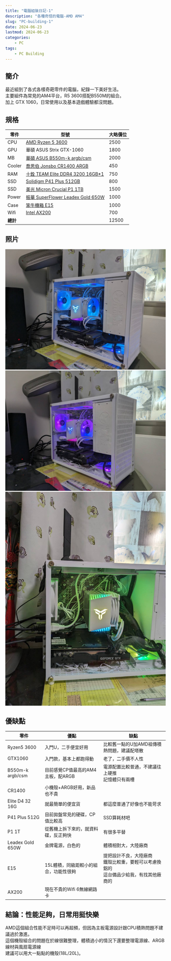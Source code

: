 ```yaml
---
title: "電腦組裝日記-1"
description: "各種奇怪的電腦-AMD AM4"
slug: "PC-building-1"
date: 2024-06-23
lastmod: 2024-06-23
categories:
    - PC
tags:
    - PC Building
---
```


## 簡介
最近組到了各式各樣奇葩零件的電腦，紀錄一下美好生活。<br>
主要組件為常見的AM4平台，R5 3600搭配B550M的組合。<br>
加上 GTX 1060，日常使用以及基本遊戲體驗都沒問題。

## 規格
|零件|型號|大略價位|
|--|--|--|
|CPU|[AMD Ryzen 5 3600](https://www.amd.com/zh-hant/product/8456)|2500|
|GPU|華碩 ASUS Strix GTX-1060|1800|
|MB |[華碩 ASUS B550m-k argb/csm](https://www.asus.com/tw/motherboards-components/motherboards/csm/prime-b550m-k-argb-csm/)|2000|
|Cooler|[喬思伯 Jonsbo CR1400 ARGB](https://www.jonsbo.com/products/CR1400.html)|450|
|RAM|[十銓 TEAM Elite DDR4 3200 16GB*1](https://www.teamgroupinc.com/tw/product-detail/memory/TEAMGROUP/elite-u-dimm-ddr4/elite-u-dimm-ddr4-TED416G3200C2201/)|750|
|SSD|[Solidigm P41 Plus 512GB](https://www.solidigmtechnology.cn/products/client/plus-series/p41.html)|800|
|SSD|[美光 Micron Crucial P1 1TB](https://www.crucial.tw/products/ssd/p1-ssd)|1500|
|Power|[振華 SuperFlower Leadex Gold 650W](https://www.super-flower.com.tw/zh-TW/products/leadex-gold-650w)|1000|
|Case|[笨牛機箱 E15](https://world.taobao.com/item/720957198918.htm)|1000|
|Wifi|[Intel AX200](https://www.intel.com.tw/content/www/tw/zh/products/sku/189347/intel-wifi-6-ax200-gig/specifications.html)|700|
|**總計**||12500|

## 照片
![pic 1](pic_1.jpg) ![pic 2](pic_2.jpg) ![pic 3](pic_3.jpg)

## 優缺點
|零件|優點|缺點|
|--|--|--|
|Ryzen5 3600|入門U，二手便宜好用|比較舊一點的U加AMD祖傳積熱問題，建議配塔散|
|GTX1060|入門款，基本上都跑得動|老了，二手價不人性|
|B550m-k argb/csm|目前感覺CP值最高的AM4主板，配ARGB|電源配置比較普通，不建議往上硬推<br>記憶體只有兩槽|
|CR1400|小機殼+ARGB好用，新品也不貴||
|Elite D4 32 16G|就最簡單的便宜貨|都這麼普通了好像也不能苛求|
|P41 Plus 512G|目前拋盤常見的硬碟，CP值比較高|SSD算耗材吧|
|P1 1T|從舊機上拆下來的，就資料碟，反正夠快|有很多平替|
|Leadex Gold 650W|金牌電源，白色的|體積相對大，大陸廠商|
|E15|15L體積，同級距較小的組合，功能性很夠|提把設計不良，大陸廠商<br>鐵殼比較重，要輕可以考慮換鋁的<br>這台備品少給我，有找其他廠商的|
|AX200|現在不貴的Wifi 6無線網路卡||

## 結論：性能足夠，日常用挺快樂
AMD這個組合性能不足時可以再超頻，但因為主板電源設計跟CPU積熱問題不建議過於激進。<br>
這個機殼組合的問題在於線很難整理，體積過小的情況下還要整理電源線、ARGB線材與風扇電源線<br>
建議可以用大一點點的機殼(18L/20L)。